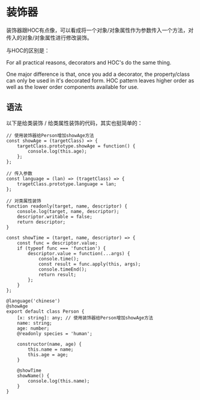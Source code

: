 # 装饰器

装饰器跟HOC有点像，可以看成将一个对象/对象属性作为参数传入一个方法，对传入的对象/对象属性进行修改装饰。

与HOC的区别是：

For all practical reasons, decorators and HOC's do the same thing.

One major difference is that, once you add a decorator, the property/class can only be used in it's decorated form. HOC pattern leaves higher order as well as the lower order components available for use.

## 语法

以下是给类装饰 / 给类属性装饰的代码，其实也挺简单的：

```
// 使用装饰器给Person增加showAge方法
const showAge = (targetClass) => {
    targetClass.prototype.showAge = function() {
        console.log(this.age);
    };
};

// 传入参数
const language = (lan) => (tragetClass) => {
    tragetClass.prototype.language = lan;
};

// 对类属性装饰
function readonly(target, name, descriptor) {
    console.log(target, name, descriptor);
    descriptor.writable = false;
    return descriptor;
}

const showTime = (target, name, descriptor) => {
    const func = descriptor.value;
    if (typeof func === 'function') {
        descriptor.value = function(...args) {
            console.time();
            const result = func.apply(this, args);
            console.timeEnd();
            return result;
        };
    }
};

@language('chinese')
@showAge
export default class Person {
    [x: string]: any; // 使用装饰器给Person增加showAge方法
    name: string;
    age: number;
    @readonly species = 'human';

    constructor(name, age) {
        this.name = name;
        this.age = age;
    }

    @showTime
    showName() {
        console.log(this.name);
    }
}
```